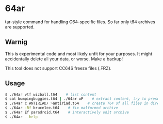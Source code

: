 64ar
========

tar-style command for handling C64-specific files. So far only t64 archives are supported.

## Warnig

This is experimental code and most likely unfit for your purposes. It might accidentally delete all your data, or worse. Make a backup!

This tool does not support CC64S freeze files (.FRZ).

## Usage
``` bash
$ ./64ar vtf wizball.t64    # list content
$ cat bumpingbuggies.t64 | ./64ar xP    # extract content, try to preserve file order
$ ./64ar c ANTIRIAD/ >antiriad.t64    # create T64 of all files in directory
$ ./64ar -Rf brucelee.t64    # fix malformed archive
$ ./64ar Ef paradroid.t64    # interactively edit archive
$ ./64ar --help
```
